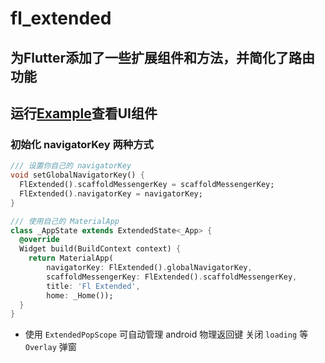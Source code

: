 # fl_extended

## 为Flutter添加了一些扩展组件和方法，并简化了路由功能

## 运行[Example](https://wayaer.github.io/fl_extended/example/app/web/index.html#/)查看UI组件

### 初始化 navigatorKey 两种方式

```dart
/// 设置你自己的 navigatorKey
void setGlobalNavigatorKey() {
  FlExtended().scaffoldMessengerKey = scaffoldMessengerKey;
  FlExtended().navigatorKey = navigatorKey;
}

/// 使用自己的 MaterialApp
class _AppState extends ExtendedState<_App> {
  @override
  Widget build(BuildContext context) {
    return MaterialApp(
        navigatorKey: FlExtended().globalNavigatorKey,
        scaffoldMessengerKey: FlExtended().scaffoldMessengerKey,
        title: 'Fl Extended',
        home: _Home());
  }
}

```

- 使用 `ExtendedPopScope` 可自动管理 android 物理返回键 关闭 `loading` 等 `Overlay` 弹窗